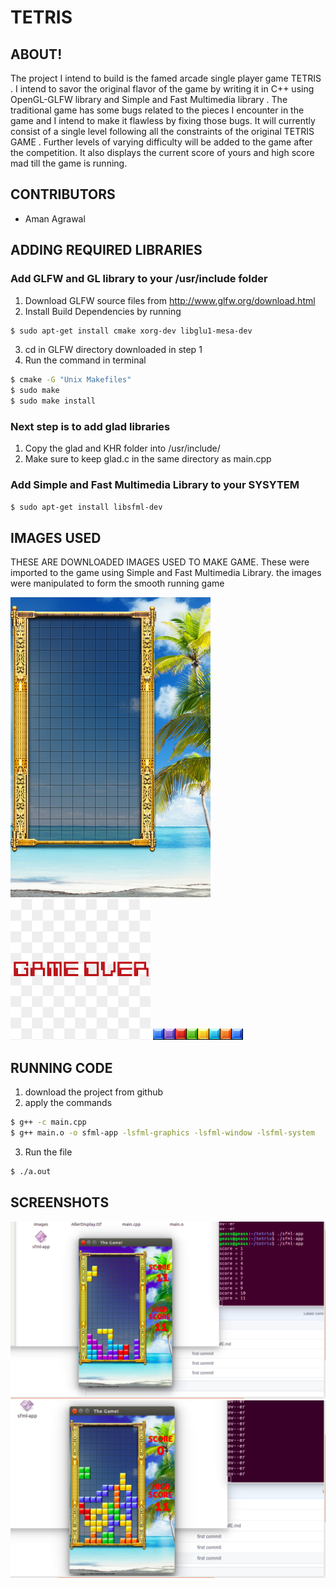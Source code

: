 # TETRIS





## ABOUT!
The project I intend to build is the famed arcade single player game TETRIS . I intend to savor the original flavor of the game by writing it in C++ using OpenGL-GLFW library and Simple and Fast Multimedia  library . The traditional game has some bugs related to the pieces I encounter in the game and I intend to make it flawless by fixing those bugs. It will currently consist of a single level following all the constraints of the original TETRIS GAME . Further levels of varying difficulty will be added to the game after the competition. It also displays the current score of yours and high score mad till the game is running.
 
## CONTRIBUTORS
* Aman Agrawal

## ADDING REQUIRED LIBRARIES

### Add GLFW and GL library to your /usr/include folder

1. Download GLFW source files from http://www.glfw.org/download.html
2. Install Build Dependencies by running 
```sh
$ sudo apt-get install cmake xorg-dev libglu1-mesa-dev
```
3. cd in GLFW directory downloaded in step 1
4. Run the command  in terminal 
```sh
$ cmake -G "Unix Makefiles"
$ sudo make
$ sudo make install
```
### Next step is to add glad libraries
1. Copy the glad and KHR folder into /usr/include/
2. Make sure to keep glad.c in the same directory as main.cpp

### Add Simple and Fast Multimedia Library to your SYSYTEM
```sh
$ sudo apt-get install libsfml-dev
```
## IMAGES USED 
THESE ARE DOWNLOADED IMAGES USED TO MAKE GAME. These were imported to the game using Simple and Fast Multimedia Library.
the images were manipulated to form the smooth running game


![alt tag](https://github.com/geass-4m4n/TETRIS/blob/master/images/background.png)
![alt tag](https://github.com/geass-4m4n/TETRIS/blob/master/images/gameover.png)
![alt tag](https://github.com/geass-4m4n/TETRIS/blob/master/images/tiles.png)


## RUNNING CODE
1. download the project from github
2. apply the commands
```sh
$ g++ -c main.cpp
$ g++ main.o -o sfml-app -lsfml-graphics -lsfml-window -lsfml-system
```
3. Run the file 
```sh
$ ./a.out
```
## SCREENSHOTS
![alt tag](https://github.com/geass-4m4n/TETRIS/blob/master/screenshots/1s.png)
![alt tag](https://github.com/geass-4m4n/TETRIS/blob/master/screenshots/2s.png)



 

 






